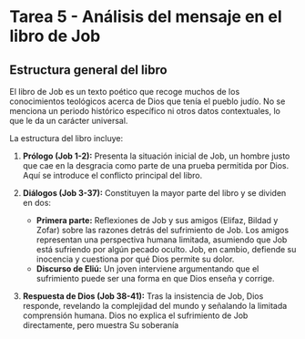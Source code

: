 # Tarea 5 - Análisis del mensaje en el libro de Job

## Estructura general del libro

El libro de Job es un texto poético que recoge muchos de los conocimientos teológicos acerca de Dios que tenía el pueblo judío. No se menciona un periodo histórico específico ni otros datos contextuales, lo que le da un carácter universal.

La estructura del libro incluye:

1. **Prólogo (Job 1-2):** Presenta la situación inicial de Job, un hombre justo que cae en la desgracia como parte de una prueba permitida por Dios. Aquí se introduce el conflicto principal del libro.

2. **Diálogos (Job 3-37):** Constituyen la mayor parte del libro y se dividen en dos:

   - **Primera parte:** Reflexiones de Job y sus amigos (Elifaz, Bildad y Zofar) sobre las razones detrás del sufrimiento de Job. Los amigos representan una perspectiva humana limitada, asumiendo que Job está sufriendo por algún pecado oculto. Job, en cambio, defiende su inocencia y cuestiona por qué Dios permite su dolor.
   - **Discurso de Eliú:** Un joven interviene argumentando que el sufrimiento puede ser una forma en que Dios enseña y corrige.

3. **Respuesta de Dios (Job 38-41):** Tras la insistencia de Job, Dios responde, revelando la complejidad del mundo y señalando la limitada comprensión humana. Dios no explica el sufrimiento de Job directamente, pero muestra Su soberanía
